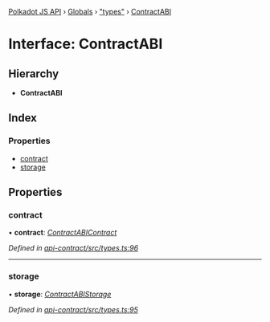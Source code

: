 [Polkadot JS API](../README.md) › [Globals](../globals.md) › ["types"](../modules/_types_.md) › [ContractABI](_types_.contractabi.md)

# Interface: ContractABI

## Hierarchy

* **ContractABI**

## Index

### Properties

* [contract](_types_.contractabi.md#contract)
* [storage](_types_.contractabi.md#storage)

## Properties

###  contract

• **contract**: *[ContractABIContract](_types_.contractabicontract.md)*

*Defined in [api-contract/src/types.ts:96](https://github.com/polkadot-js/api/blob/b7eeb992cd/packages/api-contract/src/types.ts#L96)*

___

###  storage

• **storage**: *[ContractABIStorage](../modules/_types_.md#contractabistorage)*

*Defined in [api-contract/src/types.ts:95](https://github.com/polkadot-js/api/blob/b7eeb992cd/packages/api-contract/src/types.ts#L95)*
